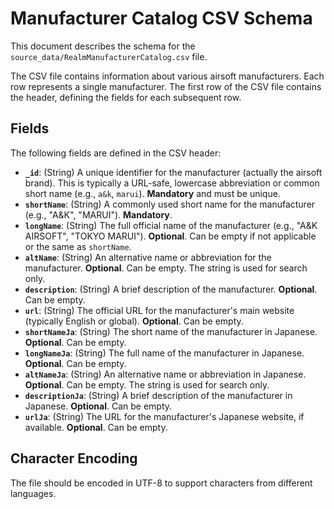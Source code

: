 # Manufacturer Catalog CSV Schema

This document describes the schema for the `source_data/RealmManufacturerCatalog.csv` file.

The CSV file contains information about various airsoft manufacturers. Each row represents a single manufacturer. The first row of the CSV file contains the header, defining the fields for each subsequent row.

## Fields

The following fields are defined in the CSV header:

* **`_id`**: (String) A unique identifier for the manufacturer (actually the airsoft brand). This is typically a URL-safe, lowercase abbreviation or common short name (e.g., `a&k`, `marui`). **Mandatory** and must be unique.
* **`shortName`**: (String) A commonly used short name for the manufacturer (e.g., "A&K", "MARUI"). **Mandatory**.
* **`longName`**: (String) The full official name of the manufacturer (e.g., "A&K AIRSOFT", "TOKYO MARUI"). **Optional**. Can be empty if not applicable or the same as `shortName`.
* **`altName`**: (String) An alternative name or abbreviation for the manufacturer. **Optional**. Can be empty. The string is used for search only.
* **`description`**: (String) A brief description of the manufacturer. **Optional**. Can be empty.
* **`url`**: (String) The official URL for the manufacturer's main website (typically English or global). **Optional**. Can be empty.
* **`shortNameJa`**: (String) The short name of the manufacturer in Japanese. **Optional**. Can be empty.
* **`longNameJa`**: (String) The full name of the manufacturer in Japanese. **Optional**. Can be empty.
* **`altNameJa`**: (String) An alternative name or abbreviation in Japanese. **Optional**. Can be empty. The string is used for search only.
* **`descriptionJa`**: (String) A brief description of the manufacturer in Japanese. **Optional**. Can be empty.
* **`urlJa`**: (String) The URL for the manufacturer's Japanese website, if available. **Optional**. Can be empty.

## Character Encoding

The file should be encoded in UTF-8 to support characters from different languages. 